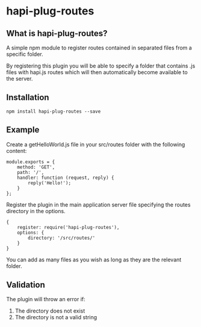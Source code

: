 # hapi-plug-routes

## What is hapi-plug-routes?
A simple npm module to register routes contained in separated files from a specific folder. 

By registering this plugin you will be able to specify a folder that contains .js files with hapi.js routes which will then automatically become available to the server.

## Installation
    npm install hapi-plug-routes --save

## Example

Create a getHelloWorld.js file in your src/routes folder with the following content:

 
    module.exports = {
	    method: 'GET',
	    path: '/',
	    handler: function (request, reply) {
	        reply('Hello!');
	    }
	};


Register the plugin in the main application server file specifying the routes directory in the options.

    {
        register: require('hapi-plug-routes'),
        options: {
            directory: '/src/routes/'
        }
    }

You can add as many files as you wish as long as they are the relevant folder.

## Validation

The plugin will throw an error if: 

1. The directory does not exist
2. The directory is not a valid string 